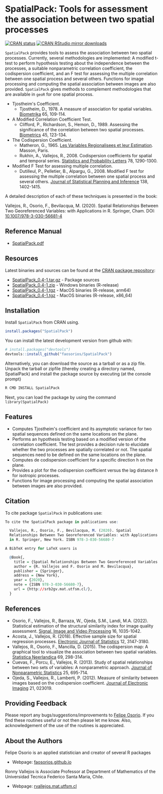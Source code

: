# SpatialPack: Tools for assessment the association between two spatial processes

[![CRAN status](http://www.r-pkg.org/badges/version/SpatialPack)](https://cran.r-project.org/package=SpatialPack)
[![CRAN RStudio mirror downloads](http://cranlogs.r-pkg.org/badges/SpatialPack)](https://cran.r-project.org/package=SpatialPack)

`SpatialPack` provides tools to assess the association between two spatial processes. Currently, several methodologies are implemented: A modified t-test to perform hypothesis testing about the independence between the processes, a suitable nonparametric correlation coefficient, the codispersion coefficient, and an F test for assessing the multiple correlation between one spatial process and several others. Functions for image processing and computing the spatial association between images are also provided. `SpatialPack` gives methods to complement methodologies that are available in `geoR` for one spatial process.

* Tjostheim's Coefficient.
  - Tjostheim, D., 1978. A measure of association for spatial variables. [Biometrika](https://doi.org/10.1093/biomet/65.1.109) 65, 109-114.
* A Modified Correlation Coefficient Test.
  - Clifford, P., Richardson, S., Hemon, D., 1989. Assessing the significance of the correlation between two spatial processes. [Biometrics](https://doi.org/10.2307/2532039) 45, 123-134.
* The Codispersion Coefficient.
  - Matheron, G., 1965. [Les Variables Regionalisees et leur Estimation](http://www.numdam.org/item?id=JSFS_1966__107__263_0). Masson, Paris.
  - Rukhin, A., Vallejos, R., 2008. Codispersion coefficients for spatial and temporal series. [Statistics and Probability Letters](https://doi.org/10.1016/j.spl.2007.11.017) 78, 1290-1300.
* Modified F Test for assessing multiple correlation.
  - Dutilleul, P., Pelletier, B., Alpargu, G., 2008. Modified F test for assessing the multiple correlation between one spatial process and several others. [Journal of Statistical Planning and Inference](https://doi.org/10.1016/j.jspi.2007.06.022) 138, 1402-1415.

A detailed description of each of these techniques is presented in the book:

Vallejos, R., Osorio, F., Bevilacqua, M. (2020). Spatial Relationships Between Two Georeferenced Variables: with Applications in R. Springer, Cham. DOI: [10.1007/978-3-030-56681-4](https://doi.org/10.1007/978-3-030-56681-4)

## Reference Manual

* [SpatialPack.pdf](https://cran.r-project.org/web/packages/SpatialPack/SpatialPack.pdf)

## Resources

Latest binaries and sources can be found at the [CRAN package repository](https://cran.r-project.org/package=SpatialPack):

* [SpatialPack_0.4-1.tar.gz](https://cran.r-project.org/src/contrib/SpatialPack_0.4-1.tar.gz) - Package sources
* [SpatialPack_0.4-1.zip](https://cran.r-project.org/bin/windows/contrib/4.4/SpatialPack_0.4-1.zip) - Windows binaries (R-release)
* [SpatialPack_0.4-1.tgz](https://cran.r-project.org/bin/macosx/big-sur-arm64/contrib/4.4/SpatialPack_0.4-1.tgz) - MacOS binaries (R-release, arm64)
* [SpatialPack_0.4-1.tgz](https://cran.r-project.org/bin/macosx/big-sur-x86_64/contrib/4.4/SpatialPack_0.4-1.tgz) - MacOS binaries (R-release, x86_64)

## Installation

Install `SpatialPack` from CRAN using.

``` r
install.packages("SpatialPack")
```
You can install the latest development version from github with:

``` r
# install.packages("devtools")
devtools::install_github("faosorios/SpatialPack")
```
Alternatively, you can download the source as a tarball or as a zip file. Unpack the tarball or zipfile (thereby creating a directory named, SpatialPack) and install the package source by executing (at the console prompt)
``` r
R CMD INSTALL SpatialPack
```
Next, you can load the package by using the command `library(SpatialPack)`

## Features
-   Computes Tjostheim's coefficient and its asymptotic variance for two spatial sequences defined on the same locations on the plane.
-   Performs an hypothesis testing based on a modified version of the correlation coefficient. The test provides a decision rule to elucidate whether the two processes are spatially correlated or not. The spatial sequences need to be defined on the same locations on the plane.
-   Computes de codispersion coefficient for a specific direction h on the plane.
-   Provides a plot for the codispersion coefficient versus the lag distance *h* for isotropic processes.
-   Functions for image processing and computing the spatial association between images are also provided.

## Citation

To cite package `SpatialPack` in publications use:

``` r
To cite the SpatialPack package in publications use:

  Vallejos, R., Osorio, F., Bevilacqua, M. (2020). Spatial
  Relationships Between Two Georeferenced Variables: with Applications
  in R. Springer, New York. ISBN 978-3-030-56680-7

A BibTeX entry for LaTeX users is

  @Book{,
    title = {Spatial Relationships Between Two Georeferenced Variables: with Applications in R},
    author = {R. Vallejos and F. Osorio and M. Bevilacqua},
    publisher = {Springer},
    address = {New York},
    year = {2020},
    note = {ISBN 978-3-030-56680-7},
    url = {http://srb2gv.mat.utfsm.cl/},
  }
```
## References
- Osorio, F., Vallejos, R., Barraza, W., Ojeda, S.M., Landi, M.A. (2022). Statistical estimation of the structural similarity index for image quality assessment. [Signal, Image and Video Processing](https://doi.org/10.1007/s11760-021-02051-9) 16, 1035-1042.
- Acosta, J., Vallejos, R. (2018). Effective sample size for spatial regression processes. [Electronic Journal of Statistics](https://doi.org/10.1111/stan.12060) 12, 3147-3180.
- Vallejos, R., Osorio, F., Mancilla, D. (2015). The codispersion map: A graphical tool to visualize the association between two spatial variables. [Statistica Neerlandica](https://doi.org/10.1111/stan.12060) 69, 298-314.
- Cuevas, F., Porcu, E., Vallejos, R. (2013). Study of spatial relationships between two sets of variables: A nonparametric approach. [Journal of Nonparametric Statistics](https://doi.org/10.1080/10485252.2013.797091) 25, 695-714.
- Ojeda, S., Vallejos, R., Lamberti, P. (2012). Measure of similarity between images based on the codispersion coefficient. [Journal of Electronic Imaging](https://doi.org/10.1117/1.JEI.21.2.023019) 21, 023019.

## Providing Feedback

Please report any bugs/suggestions/improvements to [Felipe Osorio](https://faosorios.github.io/). If you find these routines useful or not then please let me know. Also, acknowledgement of the use of the routines is appreciated.

## About the Authors

Felipe Osorio is an applied statistician and creator of several R packages
* Webpage: [faosorios.github.io](https://faosorios.github.io/)

Ronny Vallejos is Associate Professor at Department of Mathematics of the Universidad Tecnica Federico Santa Maria, Chile.
* Webpage: [rvallejos.mat.utfsm.cl](https://rvallejos.mat.utfsm.cl/)
